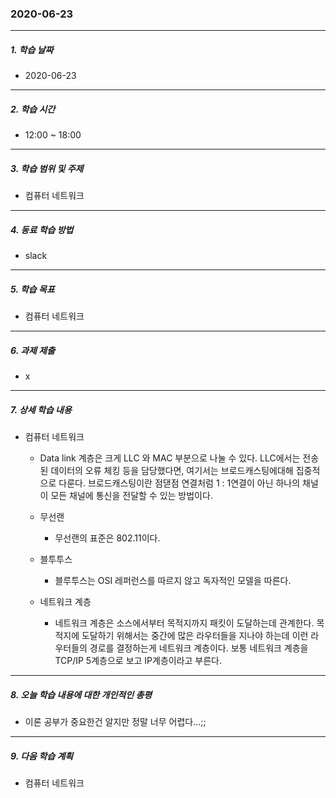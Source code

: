 ### 2020-06-23

-----
##### 1. 학습 날짜
- 2020-06-23

-----
##### 2. 학습 시간
- 12:00 ~ 18:00

-----
##### 3. 학습 범위 및 주제
- 컴퓨터 네트워크

-----
##### 4. 동료 학습 방법
- slack

-----
##### 5. 학습 목표
- 컴퓨터 네트워크

-----
##### 6. 과제 제출
- x

-----
##### 7. 상세 학습 내용
- 컴퓨터 네트워크
    - Data link 계층은 크게 LLC 와 MAC 부분으로 나눌 수 있다. LLC에서는 전송된 데이터의 오류 체킹 등을 담당했다면, 여기서는 브로드캐스팅에대해 집중적으로 다룬다. 브로드캐스팅이란 점댇점 연결처럼 1 : 1연결이 아닌 하나의 채널이 모든 채널에 통신을 전달할 수 있는 방법이다.
    - 무선랜
        - 무선랜의 표준은 802.11이다.
    - 블투투스
        - 블루투스는 OSI 레퍼런스를 따르지 않고 독자적인 모델을 따른다.

    - 네트워크 계층
        - 네트워크 계층은 소스에서부터 목적지까지 패킷이 도달하는데 관계한다. 목적지에 도달하기 위해서는 중간에 많은 라우터들을 지나야 하는데 이런 라우터들의 경로를 결정하는게 네트워크 계층이다. 보통 네트워크 계층을 TCP/IP 5계층으로 보고 IP계층이라고 부른다.

-----
##### 8. 오늘 학습 내용에 대한 개인적인 총평
- 이론 공부가 중요한건 알지만 정말 너무 어렵다...;;

-----
##### 9. 다음 학습 계획
- 컴퓨터 네트워크
